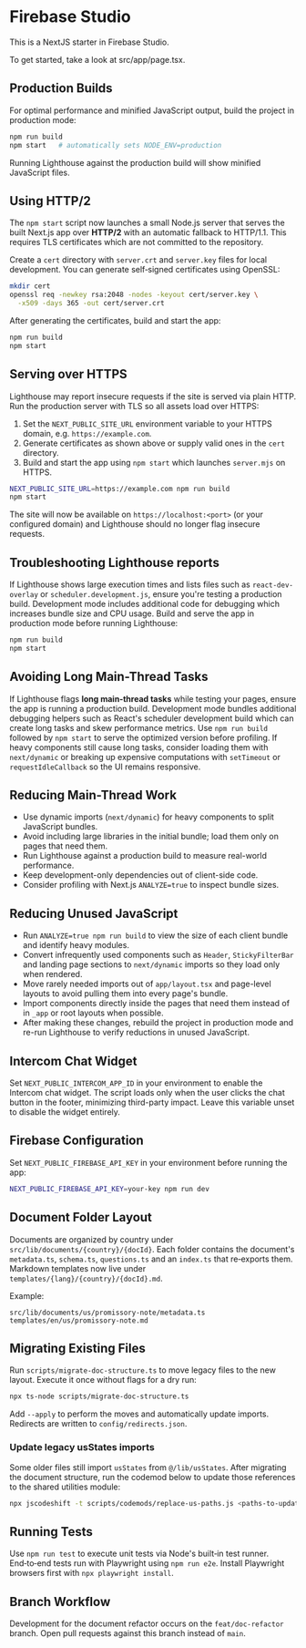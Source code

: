 # Firebase Studio

This is a NextJS starter in Firebase Studio.

To get started, take a look at src/app/page.tsx.

## Production Builds

For optimal performance and minified JavaScript output, build the project in
production mode:

```bash
npm run build
npm start   # automatically sets NODE_ENV=production
```

Running Lighthouse against the production build will show minified JavaScript
files.

## Using HTTP/2

The `npm start` script now launches a small Node.js server that serves the built
Next.js app over **HTTP/2** with an automatic fallback to HTTP/1.1. This requires
TLS certificates which are not committed to the repository.

Create a `cert` directory with `server.crt` and `server.key` files for local
development. You can generate self‑signed certificates using OpenSSL:

```bash
mkdir cert
openssl req -newkey rsa:2048 -nodes -keyout cert/server.key \
  -x509 -days 365 -out cert/server.crt
```

After generating the certificates, build and start the app:

```bash
npm run build
npm start
```

## Serving over HTTPS

Lighthouse may report insecure requests if the site is served via plain HTTP.
Run the production server with TLS so all assets load over HTTPS:

1. Set the `NEXT_PUBLIC_SITE_URL` environment variable to your HTTPS domain,
   e.g. `https://example.com`.
2. Generate certificates as shown above or supply valid ones in the `cert`
   directory.
3. Build and start the app using `npm start` which launches `server.mjs` on
   HTTPS.

```bash
NEXT_PUBLIC_SITE_URL=https://example.com npm run build
npm start
```

The site will now be available on `https://localhost:<port>` (or your configured
domain) and Lighthouse should no longer flag insecure requests.

## Troubleshooting Lighthouse reports

If Lighthouse shows large execution times and lists files such as
`react-dev-overlay` or `scheduler.development.js`, ensure you're testing a
production build. Development mode includes additional code for debugging which
increases bundle size and CPU usage. Build and serve the app in production mode
before running Lighthouse:

```bash
npm run build
npm start
```

## Avoiding Long Main-Thread Tasks

If Lighthouse flags **long main‑thread tasks** while testing your pages, ensure
the app is running a production build. Development mode bundles additional
debugging helpers such as React's scheduler development build which can create
long tasks and skew performance metrics. Use `npm run build` followed by
`npm start` to serve the optimized version before profiling. If heavy components
still cause long tasks, consider loading them with `next/dynamic` or breaking up
expensive computations with `setTimeout` or `requestIdleCallback` so the UI
remains responsive.

## Reducing Main-Thread Work

- Use dynamic imports (`next/dynamic`) for heavy components to split JavaScript bundles.
- Avoid including large libraries in the initial bundle; load them only on pages that need them.
- Run Lighthouse against a production build to measure real-world performance.
- Keep development-only dependencies out of client-side code.
- Consider profiling with Next.js `ANALYZE=true` to inspect bundle sizes.

## Reducing Unused JavaScript

- Run `ANALYZE=true npm run build` to view the size of each client bundle and identify heavy modules.
- Convert infrequently used components such as `Header`, `StickyFilterBar` and landing page sections to `next/dynamic` imports so they load only when rendered.
- Move rarely needed imports out of `app/layout.tsx` and page-level layouts to avoid pulling them into every page's bundle.
- Import components directly inside the pages that need them instead of in `_app` or root layouts when possible.
- After making these changes, rebuild the project in production mode and re-run Lighthouse to verify reductions in unused JavaScript.

## Intercom Chat Widget

Set `NEXT_PUBLIC_INTERCOM_APP_ID` in your environment to enable the Intercom chat widget. The script loads only when the user clicks the chat button in the footer, minimizing third-party impact. Leave this variable unset to disable the widget entirely.


## Firebase Configuration

Set `NEXT_PUBLIC_FIREBASE_API_KEY` in your environment before running the app:

```bash
NEXT_PUBLIC_FIREBASE_API_KEY=your-key npm run dev
```


## Document Folder Layout

Documents are organized by country under `src/lib/documents/{country}/{docId}`. Each folder contains the document's `metadata.ts`, `schema.ts`, `questions.ts` and an `index.ts` that re‑exports them. Markdown templates now live under `templates/{lang}/{country}/{docId}.md`.

Example:

```
src/lib/documents/us/promissory-note/metadata.ts
templates/en/us/promissory-note.md
```

## Migrating Existing Files

Run `scripts/migrate-doc-structure.ts` to move legacy files to the new layout. Execute it once without flags for a dry run:

```bash
npx ts-node scripts/migrate-doc-structure.ts
```

Add `--apply` to perform the moves and automatically update imports. Redirects are written to `config/redirects.json`.

### Update legacy usStates imports

Some older files still import `usStates` from `@/lib/usStates`. After migrating the document
structure, run the codemod below to update those references to the shared utilities module:

```bash
npx jscodeshift -t scripts/codemods/replace-us-paths.js <paths-to-update>
```

## Running Tests

Use `npm run test` to execute unit tests via Node's built‑in test runner. End‑to‑end tests run with Playwright using `npm run e2e`. Install Playwright browsers first with `npx playwright install`.

## Branch Workflow

Development for the document refactor occurs on the `feat/doc-refactor` branch. Open pull requests against this branch instead of `main`.

